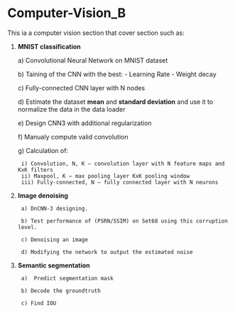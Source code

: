 # Computer-Vision_B

This ia a computer vision section that cover section such as: 

1) **MNIST classification** 

	a) Convolutional Neural Network on MNIST dataset
	
	b) Taining of the CNN with the best:
		- Learning Rate 
		- Weight decay
		
	c) Fully-connected CNN layer with N nodes
	
	d) Estimate the dataset **mean** and **standard deviation** and use it to normalize the data in the data loader
	
	e) Design CNN3 with additional regularization
	
	f) Manualy compute valid convolution


	g) Calculation of:

		i) Convolution, N, K – convolution layer with N feature maps and KxK filters
		ii) Maxpool, K – max pooling layer KxK pooling window
		iii) Fully-connected, N – fully connected layer with N neurons

2) **Image denoising** 

		a) DnCNN-3 designing.

		b) Test performance of (PSRN/SSIM) on Set68 using this corruption level.

		c) Denoising an image

		d) Modifying the network to output the estimated noise

3) **Semantic segmentation** 

		a)  Predict segmentation mask 

		b) Decode the groundtruth

		c) Find IOU


